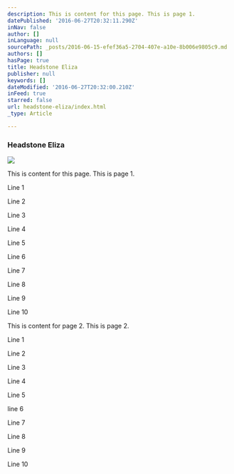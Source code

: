```yaml
---
description: This is content for this page. This is page 1.
datePublished: '2016-06-27T20:32:11.290Z'
inNav: false
author: []
inLanguage: null
sourcePath: _posts/2016-06-15-efef36a5-2704-407e-a10e-8b006e9805c9.md
authors: []
hasPage: true
title: Headstone Eliza
publisher: null
keywords: []
dateModified: '2016-06-27T20:32:00.210Z'
inFeed: true
starred: false
url: headstone-eliza/index.html
_type: Article

---
```

### Headstone Eliza
![](https://the-grid-user-content.s3-us-west-2.amazonaws.com/f2c5ee44-c7c2-428b-b342-988b0fc4e09f.jpg)

This is content for this page. This is page 1\.

Line 1

Line 2

Line 3

Line 4

Line 5

Line 6

Line 7

Line 8

Line 9

Line 10

This is content for page 2\. This is page 2\.

Line 1

Line 2

Line 3

Line 4

Line 5

line 6

Line 7

Line 8

Line 9

Line 10